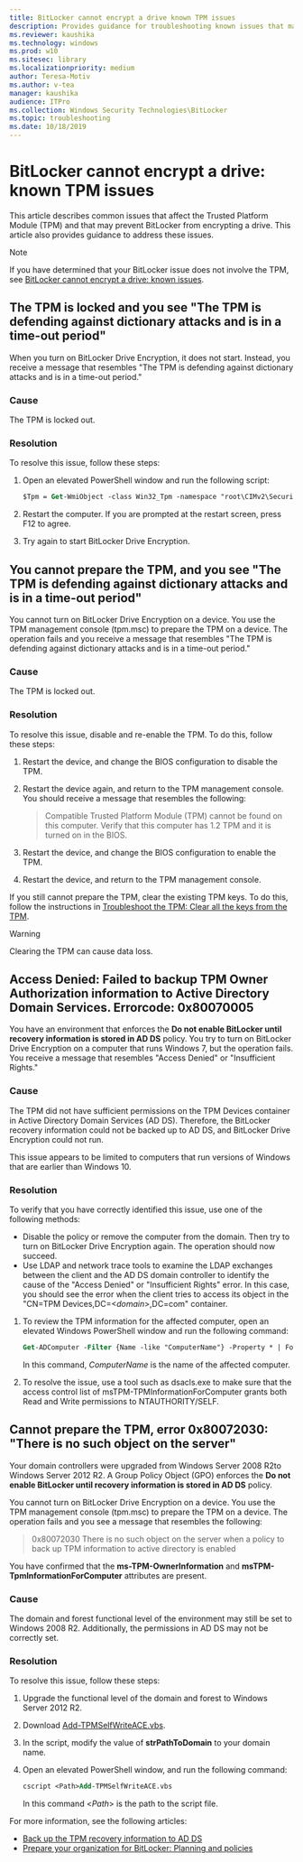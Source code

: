 ```yaml
---
title: BitLocker cannot encrypt a drive known TPM issues 
description: Provides guidance for troubleshooting known issues that may prevent BitLocker Drive Encryption from encrypting a drive, and that you can attribute to the TPM
ms.reviewer: kaushika
ms.technology: windows
ms.prod: w10
ms.sitesec: library
ms.localizationpriority: medium
author: Teresa-Motiv
ms.author: v-tea
manager: kaushika
audience: ITPro
ms.collection: Windows Security Technologies\BitLocker
ms.topic: troubleshooting
ms.date: 10/18/2019
---
```


# BitLocker cannot encrypt a drive: known TPM issues

This article describes common issues that affect the Trusted Platform Module (TPM) and that may prevent BitLocker from encrypting a drive. This article also provides guidance to address these issues.

> [!NOTE]
> If you have determined that your BitLocker issue does not involve the TPM, see [BitLocker cannot encrypt a drive: known issues](ts-bitlocker-cannot-encrypt-issues.md).

## The TPM is locked and you see "The TPM is defending against dictionary attacks and is in a time-out period"

When you turn on BitLocker Drive Encryption, it does not start. Instead, you receive a message that resembles "The TPM is defending against dictionary attacks and is in a time-out period."

### Cause

The TPM is locked out.

### Resolution

To resolve this issue, follow these steps:

1. Open an elevated PowerShell window and run the following script:

   ```ps
   $Tpm = Get-WmiObject -class Win32_Tpm -namespace "root\CIMv2\Security\MicrosoftTpm" $ConfirmationStatus = $Tpm.GetPhysicalPresenceConfirmationStatus(22).ConfirmationStatus if($ConfirmationStatus -ne 4) {$Tpm.SetPhysicalPresenceRequest(22)}
   ```

1. Restart the computer. If you are prompted at the restart screen, press F12 to agree.
1. Try again to start BitLocker Drive Encryption.

## You cannot prepare the TPM, and you see "The TPM is defending against dictionary attacks and is in a time-out period"

You cannot turn on BitLocker Drive Encryption on a device. You use the TPM management console (tpm.msc) to prepare the TPM on a device. The operation fails and you receive a message that resembles "The TPM is defending against dictionary attacks and is in a time-out period."

### Cause

The TPM is locked out.

### Resolution

To resolve this issue, disable and re-enable the TPM. To do this, follow these steps:

1. Restart the device, and change the BIOS configuration to disable the TPM.
1. Restart the device again, and return to the TPM management console. You should receive a message that resembles the following:
   > Compatible Trusted Platform Module (TPM) cannot be found on this computer. Verify that this computer has 1.2 TPM and it is turned on in the BIOS.

1. Restart the device, and change the BIOS configuration to enable the TPM.
1. Restart the device, and return to the TPM management console.

If you still cannot prepare the TPM, clear the existing TPM keys. To do this, follow the instructions in [Troubleshoot the TPM: Clear all the keys from the TPM](https://docs.microsoft.com/windows/security/information-protection/tpm/initialize-and-configure-ownership-of-the-tpm#clear-all-the-keys-from-the-tpm).

> [!WARNING]
> Clearing the TPM can cause data loss.  

## Access Denied: Failed to backup TPM Owner Authorization information to Active Directory Domain Services. Errorcode: 0x80070005

You have an environment that enforces the **Do not enable BitLocker until recovery information is stored in AD DS** policy. You try to turn on BitLocker Drive Encryption on a computer that runs Windows 7, but the operation fails. You receive a message that resembles "Access Denied" or "Insufficient Rights."

### Cause

The TPM did not have sufficient permissions on the TPM Devices container in Active Directory Domain Services (AD DS). Therefore, the BitLocker recovery information could not be backed up to AD DS, and BitLocker Drive Encryption could not run.

This issue appears to be limited to computers that run versions of Windows that are earlier than Windows 10.

### Resolution  

To verify that you have correctly identified this issue, use one of the following methods:

- Disable the policy or remove the computer from the domain. Then try to turn on BitLocker Drive Encryption again. The operation should now succeed.
- Use LDAP and network trace tools to examine the LDAP exchanges between the client and the AD DS domain controller to identify the cause of the "Access Denied" or "Insufficient Rights" error. In this case, you should see the error when the client tries to access its object in the "CN=TPM Devices,DC=\<*domain*>,DC=com" container.

1. To review the TPM information for the affected computer, open an elevated Windows PowerShell window and run the following command:

   ```ps
   Get-ADComputer -Filter {Name -like "ComputerName"} -Property * | Format-Table name,msTPM-TPMInformationForComputer
   ```

   In this command, *ComputerName* is the name of the affected computer.

1. To resolve the issue, use a tool such as dsacls.exe to make sure that the access control list of msTPM-TPMInformationForComputer grants both Read and Write permissions to NTAUTHORITY/SELF.

## Cannot prepare the TPM, error 0x80072030: "There is no such object on the server"

Your domain controllers were upgraded from Windows Server 2008 R2to Windows Server 2012 R2. A Group Policy Object (GPO) enforces the **Do not enable BitLocker until recovery information is stored in AD DS** policy.  

You cannot turn on BitLocker Drive Encryption on a device. You use the TPM management console (tpm.msc) to prepare the TPM on a device. The operation fails and you see a message that resembles the following:

> 0x80072030 There is no such object on the server when a policy to back up TPM information to active directory is enabled

You have confirmed that the **ms-TPM-OwnerInformation** and **msTPM-TpmInformationForComputer** attributes are present.

### Cause

The domain and forest functional level of the environment may still be set to Windows 2008 R2. Additionally, the permissions in AD DS may not be correctly set.

### Resolution

To resolve this issue, follow these steps:

1. Upgrade the functional level of the domain and forest to Windows Server 2012 R2.
1. Download [Add-TPMSelfWriteACE.vbs](https://go.microsoft.com/fwlink/p/?LinkId=167133).
1. In the script, modify the value of **strPathToDomain** to your domain name.
1. Open an elevated PowerShell window, and run the following command:

   ```ps
   cscript <Path>Add-TPMSelfWriteACE.vbs
   ```
   
   In this command \<*Path*> is the path to the script file.

For more information, see the following articles:

- [Back up the TPM recovery information to AD DS](https://docs.microsoft.com/windows/security/information-protection/tpm/backup-tpm-recovery-information-to-ad-ds)
- [Prepare your organization for BitLocker: Planning and policies](https://docs.microsoft.com/windows/security/information-protection/bitlocker/prepare-your-organization-for-bitlocker-planning-and-policies)
